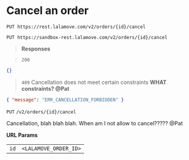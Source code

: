 # Cancel an order

```plaintext--prod
PUT https://rest.lalamove.com/v2/orders/{id}/cancel
```

```plaintext--sandbox
PUT https://sandbox-rest.lalamove.com/v2/orders/{id}/cancel
```

> **Responses**

> `200`

```json
{}
```

> `409`
> Cancellation does not meet certain constraints **WHAT constraints? @Pat**

```json
{ "message": "ERR_CANCELLATION_FORBIDDEN" }
```

`PUT` `/v2/orders/{id}/cancel`

Cancellation, blah blah blah. When am I not allow to cancel????? @Pat


**URL Params**

|      |                       |
| ---- | --------------------- |
| `id` | `<LALAMOVE_ORDER_ID>` |
